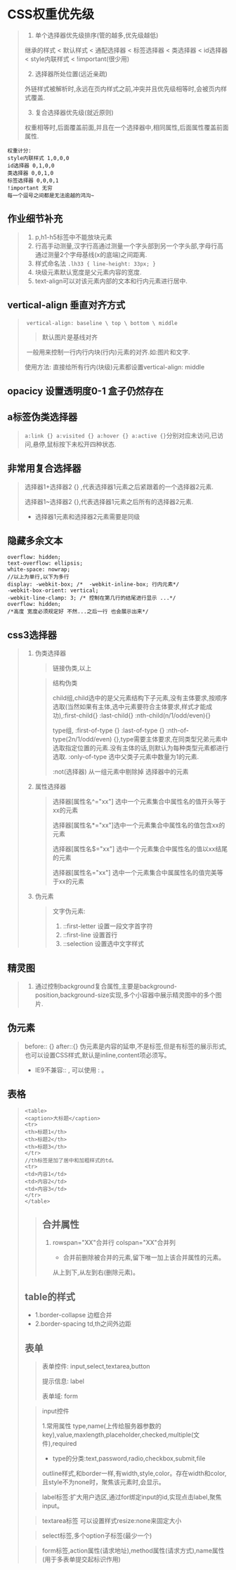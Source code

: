 # CSS权重优先级

> 1. 单个选择器优先级排序(管的越多,优先级越低)
>
> 继承的样式 < 默认样式 < 通配选择器 < 标签选择器 < 类选择器 < id选择器 < style内联样式 < !important(很少用)
>
> 2. 选择器所处位置(远近亲疏)
>
> 外链样式被解析时,永远在页内样式之前,冲突并且优先级相等时,会被页内样式覆盖.
>
> 3. 复合选择器优先级(就近原则)
>
> 权重相等时,后面覆盖前面,并且在一个选择器中,相同属性,后面属性覆盖前面属性.

``` 
权重计分:
style内联样式 1,0,0,0
id选择器 0,1,0,0
类选择器 0,0,1,0
标签选择器 0,0,0,1
!important 无穷
每一个逗号之间都是无法逾越的鸿沟~
```

## 作业细节补充

> 1. p,h1-h5标签中不能放块元素
> 2. 行高手动测量,汉字行高通过测量一个字头部到另一个字头部,字母行高通过测量2个字母基线(x的底端)之间距离.
> 3. 样式命名法 `.lh33 { line-height: 33px; }`
> 4. 块级元素默认宽度是父元素内容的宽度.
> 5. text-align可以对该元素内部的文本和行内元素进行居中.

## vertical-align 垂直对齐方式

> ​	`vertical-align: baseline \ top \ bottom \ middle`	
>
> > 默认图片是基线对齐
>
> ​    一般用来控制一行内行内块(行内)元素的对齐.如:图片和文字.
>
>    使用方法: 直接给所有行内(块级)元素都设置vertical-align: middle

## opacicy 设置透明度0-1 盒子仍然存在

##  a标签伪类选择器 

> `a:link {} a:visited {} a:hover {} a:active {}`分别对应未访问,已访问,悬停,鼠标按下未松开四种状态.

## 非常用复合选择器

> 选择器1+选择器2 {} ,代表选择器1元素之后紧跟着的一个选择器2元素.
>
> 选择器1~选择器2 {},代表选择器1元素之后所有的选择器2元素.
>
> + 选择器1元素和选择器2元素需要是同级

## 隐藏多余文本

``` 
overflow: hidden;
text-overflow: ellipsis;
white-space: nowrap;
//以上为单行,以下为多行
display: -webkit-box; /*  -webkit-inline-box; 行内元素*/
-webkit-box-orient: vertical;
-webkit-line-clamp: 3; /* 控制在第几行的结尾进行显示 ...*/
overflow: hidden;
/*高度 宽度必须规定好 不然...之后一行 也会展示出来*/
```



## css3选择器 

> 1. 伪类选择器
>
>    > 链接伪类,以上
>
>    > 结构伪类
>    >
>    > child组,child选中的是父元素结构下子元素,没有主体要求,按顺序选取(当然如果有主体,选中元素要符合主体要求,样式才能成功),:first-child{}  :last-child{}  :nth-child(n/1/odd/even){}
>    >
>    > type组, :first-of-type {}  :last-of-type {} :nth-of-type(2n/1/odd/even) {},type需要主体要求,在同类型兄弟元素中选取指定位置的元素.没有主体的话,则默认为每种类型元素都进行选取. :only-of-type 选中父类子元素中数量为1的元素.
>    >
>    > :not(选择器) 从一组元素中剔除掉  选择器中的元素
>
> 2. 属性选择器
>
>    > 选择器[属性名^="xx"] 选中一个元素集合中属性名的值开头等于xx的元素
>    >
>    > 选择器[属性名*="xx"]选中一个元素集合中属性名的值包含xx的元素
>    >
>    > 选择器[属性名$="xx"] 选中一个元素集合中属性名的值以xx结尾的元素
>    >
>    > 选择器[属性名="xx"]  选中一个元素集合中属属性名的值完美等于xx的元素
>
> 3. 伪元素
>
>    > 文字伪元素:
>    >
>    > 1. ::first-letter 设置一段文字首字符
>    > 2. ::first-line 设置首行
>    > 3. ::selection 设置选中文字样式

## 精灵图

> 1. 通过控制background复合属性,主要是background-position,background-size实现,多个小容器中展示精灵图中的多个图片.

## 伪元素

> before:: {}   after::{}  伪元素是内容的延申,不是标签,但是有标签的展示形式,也可以设置CSS样式,默认是inline,content项必须写。
>
> + IE9不兼容:: , 可以使用 : 。

## 表格

> ```
> <table>
> <caption>大标题</caption>
> <tr>
> <th>标题1</th>
> <th>标题2</th>
> <th>标题3</th>
> </tr>
> //th标签是加了居中和加粗样式的td。
> <tr>
> <td>内容1</td>
> <td>内容2</td>
> <td>内容3</td>
> </tr>
> </table>
> ```
>
> > ## 合并属性 
> >
> > 1. rowspan="XX"合并行  colspan="XX"合并列
> >
> >    + 合并前删除被合并的元素,留下唯一加上该合并属性的元素。
> >
> >    从上到下,从左到右(删除元素)。
>
> ## table的样式 
>
> + 1.border-collapse 边框合并
> + 2.border-spacing td,th之间外边距
>
> ## 表单
>
> > 表单控件: input,select,textarea,button
> >
> > 提示信息: label
> >
> > 表单域: form
>
> 
>
> > input控件
> >
> > 1.常用属性 type,name(上传给服务器参数的key),value,maxlength,placeholder,checked,multiple(文件),required
> >
> > + type的分类:text,password,radio,checkbox,submit,file
> >
> > outline样式,和border一样,有width,style,color。存在width和color,且style不为none时，聚焦该元素时,会显示。
>
> > label标签:扩大用户选区,通过for绑定input的id,实现点击label,聚焦input。
>
> > textarea标签 可以设置样式resize:none来固定大小
>
> > select标签,多个option子标签(最少一个)
>
> > form标签,action属性(请求地址),method属性(请求方式),name属性(用于多表单提交起标识作用)